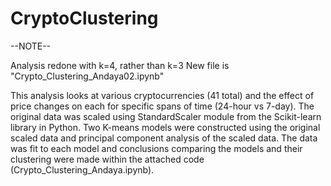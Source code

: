 # CryptoClustering 

--NOTE--

Analysis redone with k=4, rather than k=3
New file is "Crypto_Clustering_Andaya02.ipynb"

This analysis looks at various cryptocurrencies (41 total) and the effect of price changes on each for specific spans of time (24-hour vs 7-day).  The original data was scaled using StandardScaler module from the Scikit-learn library in Python.  Two K-means models were constructed using the original scaled data and principal component analysis of the scaled data.  The data was fit to each model and conclusions comparing the models and their clustering were made within the attached code (Crypto_Clustering_Andaya.ipynb).

